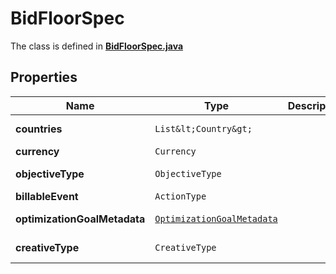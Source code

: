 

# BidFloorSpec

The class is defined in **[BidFloorSpec.java](../../src/main/java/org/openapitools/model/BidFloorSpec.java)**

## Properties

Name | Type | Description | Notes
------------ | ------------- | ------------- | -------------
**countries** | `List&lt;Country&gt;` |  |  [optional property]
**currency** | `Currency` |  | 
**objectiveType** | `ObjectiveType` |  |  [optional property]
**billableEvent** | `ActionType` |  | 
**optimizationGoalMetadata** | [`OptimizationGoalMetadata`](OptimizationGoalMetadata.md) |  |  [optional property]
**creativeType** | `CreativeType` |  |  [optional property]








